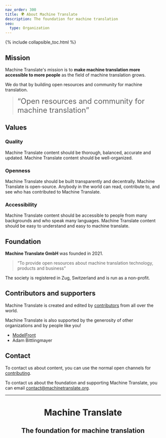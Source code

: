 ```yaml
---
nav_order: 300
title: 🌍 About Machine Translate
description: The foundation for machine translation
seo:
  type: Organization
---
```


{% include collapsible_toc.html %}

## Mission

Machine Translate's mission is to **make machine translation more accessible to more people** as the field of machine translation grows.

We do that by building open resources and community for machine translation.

> <span style="font-size:x-large;">“Open resources and community for machine translation”</span>


## Values

### Quality
Machine Translate content should be thorough, balanced, accurate and updated.
Machine Translate content should be well-organized.

### Openness
Machine Translate should be built transparently and decentrally.
Machine Translate is open-source.
Anybody in the world can read, contribute to, and see who has contributed to Machine Translate.

### Accessibility
Machine Translate content should be accessible to people from many backgrounds and who speak many languages.
Machine Translate content should be easy to understand and easy to machine translate.

<!--- TODO: Copyright and licensing --->


## Foundation
**Machine Translate GmbH** was founded in 2021.

> “To provide open resources about machine translation technology, products and business”

The society is registered in Zug, Switzerland and is run as a non-profit.

<!--- TODO: Founders and board --->

## Contributors and supporters

Machine Translate is created and edited by [contributors](/contributing/contributors.md) from all over the world.

Machine Translate is also supported by the generosity of other organizations and by people like you!

- [ModelFront](https://modelfront.com)
- Adam Bittlingmayer


## Contact
To contact us about content, you can use the normal open channels for [contributing](/contributing/contributing.md).

To contact us about the foundation and supporting Machine Translate, you can email [contact@machinetranslate.org](mailto:contact@machinetranslate.org).

---

<center>
  <h1>Machine Translate</h1>
  <h2>The foundation for machine translation</h2>
</center>
